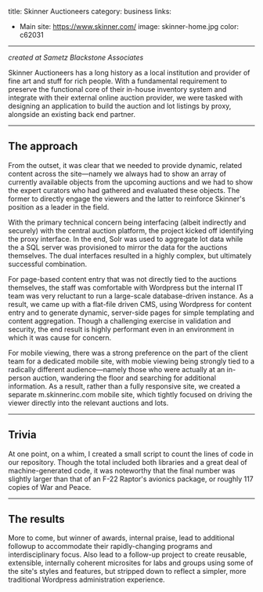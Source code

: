 title: Skinner Auctioneers
category: business
links:
 - Main site: https://www.skinner.com/
image: skinner-home.jpg
color: c62031
-----------------

_created at Sametz Blackstone Associates_

Skinner Auctioneers has a long history as a local institution and provider of fine art and stuff for rich people. With a fundamental requirement to preserve the functional core of their in-house inventory system and integrate with their external online auction provider, we were tasked with designing an application to build the auction and lot listings by proxy, alongside an existing back end partner.

------------------

## The approach

From the outset, it was clear that we needed to provide dynamic, related content across the site—namely we always had to show an array of currently available objects from the upcoming auctions and we had to show the expert curators who had gathered and evaluated these objects. The former to directly engage the viewers and the latter to reinforce Skinner's position as a leader in the field.

With the primary technical concern being interfacing (albeit indirectly and securely) with the central auction platform, the project kicked off identifying the proxy interface. In the end, Solr was used to aggregate lot data while the a SQL server was provisioned to mirror the data for the auctions themselves. The dual interfaces resulted in a highly complex, but ultimately successful combination.

For page-based content entry that was not directly tied to the auctions themselves, the staff was comfortable with Wordpress but the internal IT team was very reluctant to run a large-scale database-driven instance. As a result, we came up with a flat-file driven CMS, using Wordpress for content entry and to generate dynamic, server-side pages for simple templating and content aggregation. Though a challenging exercise in validation and security, the end result is highly performant even in an environment in which it was cause for concern.

For mobile viewing, there was a strong preference on the part of the client team for a dedicated mobile site, with mobie viewing being strongly tied to a radically different audience—namely those who were actually at an in-person auction, wandering the floor and searching for additional information. As a result, rather than a fully responsive site, we created a separate m.skinnerinc.com mobile site, which tightly focused on driving the viewer directly into the relevant auctions and lots.

------------------------

## Trivia

At one point, on a whim, I created a small script to count the lines of code in our repository. Though the total included both libraries and a great deal of machine-generated code, it was noteworthy that the final number was slightly larger than that of an F-22 Raptor's avionics package, or roughly 117 copies of War and Peace.

------------------------

## The results

More to come, but winner of awards, internal praise, lead to additional followup to accommodate their rapidly-changing programs and interdisciplinary focus. Also lead to a follow-up project to create reusable, extensible, internally coherent microsites for labs and groups using some of the site's styles and features, but stripped down to reflect a simpler, more traditional Wordpress administration experience.
